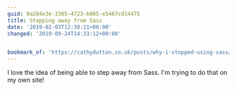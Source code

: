 ```yaml
---
guid: 9a284e3e-3385-4723-b005-e5467cd14475
title: Stepping away from Sass
date: '2019-02-03T12:30:21+00:00'
changed: '2019-09-24T14:33:12+00:00'


bookmark_of: 'https://cathydutton.co.uk/posts/why-i-stopped-using-sass/'
---
```


I love the idea of being able to step away from Sass. I'm trying to do that on my own site!
